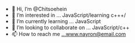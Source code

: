 - 👋 Hi, I’m @Chitsoehein
- 👀 I’m interested in ... JavaScript/learning c+++/
- 🌱 I’m currently learning ... JavaScript
- 💞️ I’m looking to collaborate on ... JavaScript/c++
- 📫 How to reach me ...www.nayron@email.com

<!---
Chitsoehein/Chitsoehein is a ✨ special ✨ repository because its `README.md` (this file) appears on your GitHub profile.
You can click the Preview link to take a look at your changes.
--->
